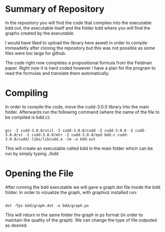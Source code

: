 # Summary of Repository

In the repository you will find the code that compiles into the executable bdd.out, the executable itself and the folder bdd where you will find the graphs created by the executable.

I would have liked to upload the library here aswell in order to compile immeadetly after cloning the repository but this was not possible as some files were too large for github.

The code right now completes a propositional formula from the Feldman paper. Right now it is hard coded however i have a plan for the program to read the formulas and translate them automatically.

# Compiling

In order to compile the code, move the cudd-3.0.0 library into the main folder. Afterwards run the following command (where the name of the file to be compiled is bdd.c):

```

gcc -I cudd-3.0.0/util -I cudd-3.0.0/cudd -I cudd-3.0.0 -I cudd-3.0.0/st -I cudd-3.0.0/mtr -I cudd-3.0.0/epd bdd.c cudd-3.0.0/cudd/.libs/libcudd.a -lm -o bdd.out
```

This will create an executable called bdd in the main folder which can be run by simply typing ./bdd

# Opening the File

After running the bdd executable we will gave a graph.dot file inside the bdd folder.
In order to vizualize the graph, with graphviz installed run:

```

dot -Tps bdd/graph.dot -o bdd/graph.ps
```

This will return in the same folder the graph in ps format (in order to maintain the quality of the graph). We can change the type of file outputed as desired.